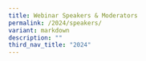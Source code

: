 ```yaml
---
title: Webinar Speakers & Moderators
permalink: /2024/speakers/
variant: markdown
description: ""
third_nav_title: "2024"
---
```

